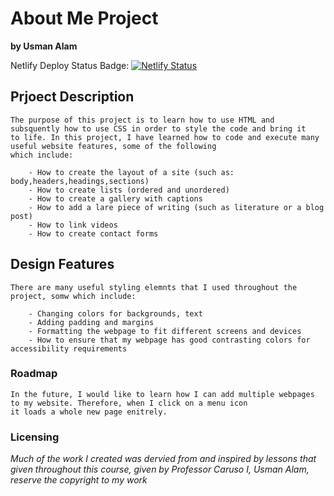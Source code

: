 # About Me Project
**by Usman Alam**

Netlify Deploy Status Badge:
    [![Netlify Status](https://api.netlify.com/api/v1/badges/22569f62-4217-438b-bdfe-4efad2a2c967/deploy-status)](https://app.netlify.com/sites/about-me-ualam01-1/deploys)

## **Prjoect Description**
    
    The purpose of this project is to learn how to use HTML and subsquently how to use CSS in order to style the code and bring it
    to life. In this project, I have learned how to code and execute many useful website features, some of the following 
    which include: 
        
        - How to create the layout of a site (such as: body,headers,headings,sections)
        - How to create lists (ordered and unordered)
        - How to create a gallery with captions
        - How to add a lare piece of writing (such as literature or a blog post)
        - How to link videos
        - How to create contact forms

## **Design Features**

    There are many useful styling elemnts that I used throughout the project, somw which include:

        - Changing colors for backgrounds, text
        - Adding padding and margins
        - Formatting the webpage to fit different screens and devices 
        - How to ensure that my webpage has good contrasting colors for accessibility requirements

### Roadmap 

    In the future, I would like to learn how I can add multiple webpages to my website. Therefore, when I click on a menu icon
    it loads a whole new page enitrely. 


### Licensing

_Much of the work I created was dervied from and inspired by lessons that given throughout this course, given by Professor Caruso_ 
_I, Usman Alam, reserve the copyright to my work_ 




